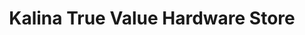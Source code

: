 ---
title: "Kalina True Value Hardware Store"
url: /malin/kalina-true-value-hardware-store/
shop: Eisenwaren
---